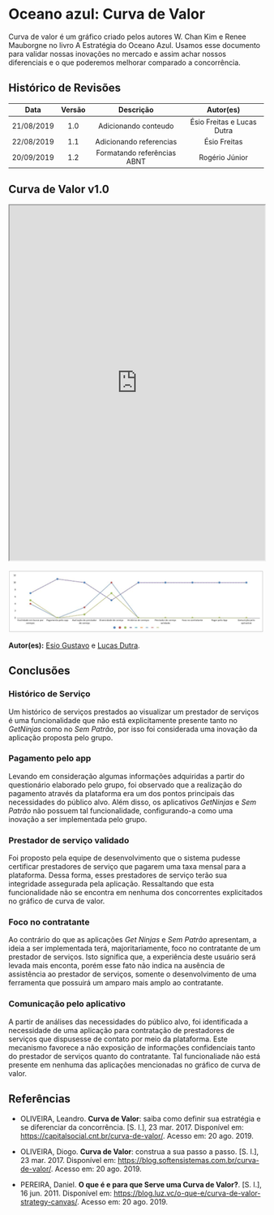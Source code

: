 # Oceano azul: Curva de Valor

Curva de valor é um gráfico criado pelos autores W. Chan Kim e Renee Mauborgne no livro A Estratégia do Oceano Azul. Usamos esse documento para validar nossas inovações no mercado e assim achar nossos diferenciais e o que poderemos melhorar comparado a concorrência.

## Histórico de Revisões

|    Data    | Versão |      Descrição       |           Autor(es)            |
| :--------: | :----: | :------------------: | :----------------------------: |
| 21/08/2019 |  1.0   | Adicionando conteudo |          Ésio Freitas e Lucas Dutra       |
| 22/08/2019 |  1.1   | Adicionando referencias |          Ésio Freitas      |
| 20/09/2019 |  1.2   | Formatando referências ABNT | Rogério Júnior |

## Curva de Valor v1.0

<iframe src="https://docs.google.com/spreadsheets/d/e/2PACX-1vT2frGdeLZbE8LW40KdEN60FD-kbLF4kz-IsGn4AVv6bC0TmvRmiHGdhUb1JL6HLKh3a9BWshFhYyOp/pubhtml?widget=true&amp;headers=false" width="100%" height="700px"></iframe> 

![curvaValor](../../../assets/oceano.jpg)

**Autor(es):** [Esio Gustavo](https://github.com/EsioFreitas) e [Lucas Dutra](https://github.com/lucasdutraf).

## Conclusões 

### Histórico de Serviço 

Um histórico de serviços prestados ao visualizar um prestador de serviços é uma funcionalidade que não está explicitamente presente tanto no _GetNinjas_ como no _Sem Patrão_, por isso foi considerada uma inovação da aplicação proposta pelo grupo.  

### Pagamento pelo app  

Levando em consideração algumas informações adquiridas a partir do questionário elaborado pelo grupo, foi observado que a realização do pagamento através da plataforma era um dos pontos principais das necessidades do público alvo. Além disso, os aplicativos _GetNinjas_ e _Sem Patrão_ não possuem tal funcionalidade, configurando-a como uma inovação a ser implementada pelo grupo.  

### Prestador de serviço validado

Foi proposto pela equipe de desenvolvimento que o sistema pudesse certificar prestadores de serviço que pagarem uma taxa mensal para a plataforma. Dessa forma, esses prestadores de serviço terão sua integridade assegurada pela aplicação. Ressaltando que esta funcionalidade não se encontra em nenhuma dos concorrentes explicitados no gráfico de curva de valor.  

### Foco no contratante  

Ao contrário do que as aplicações _Get Ninjas_ e _Sem Patrão_ apresentam, a ideia a ser implementada terá, majoritariamente, foco no contratante de um prestador de serviços. Isto significa que, a experiência deste usuário será levada mais enconta, porém esse fato não indica na ausência de assistência ao prestador de serviços, somente o desenvolvimento de uma ferramenta que possuirá um amparo mais amplo ao contratante.  

### Comunicação pelo aplicativo  

A partir de análises das necessidades do público alvo, foi identificada a necessidade de uma aplicação para contratação de prestadores de serviços que dispusesse de contato por meio da plataforma. Este mecanismo favorece a não exposição de informações confidenciais tanto do prestador de serviços quanto do contratante. Tal funcionaliade não está presente em nenhuma das aplicações mencionadas no gráfico de curva de valor.   

## Referências

- OLIVEIRA, Leandro. **Curva de Valor**: saiba como definir sua estratégia e se diferenciar da concorrência. [S. l.], 23 mar. 2017. Disponível em: https://capitalsocial.cnt.br/curva-de-valor/. Acesso em: 20 ago. 2019.

- OLIVEIRA, Diogo. **Curva de Valor**: construa a sua passo a passo. [S. l.], 23 mar. 2017. Disponível em: https://blog.softensistemas.com.br/curva-de-valor/. Acesso em: 20 ago. 2019.

- PEREIRA, Daniel. **O que é e para que Serve uma Curva de Valor?**. [S. l.], 16 jun. 2011. Disponível em: https://blog.luz.vc/o-que-e/curva-de-valor-strategy-canvas/. Acesso em: 20 ago. 2019.